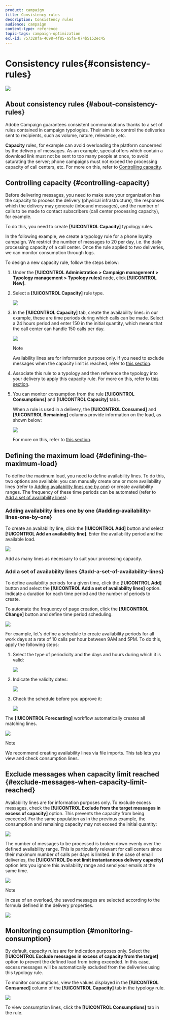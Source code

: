 ```yaml
---
product: campaign
title: Consistency rules
description: Consistency rules
audience: campaign
content-type: reference
topic-tags: campaign-optimization
exl-id: 757328fa-4698-4f85-a5fa-074b5152ec45
---
```

# Consistency rules{#consistency-rules}

![](../../assets/common.svg)

## About consistency rules {#about-consistency-rules}

Adobe Campaign guarantees consistent communications thanks to a set of rules contained in campaign typologies. Their aim is to control the deliveries sent to recipients, such as volume, nature, relevance, etc.

**Capacity** rules, for example can avoid overloading the platform concerned by the delivery of messages. As an example, special offers which contain a download link must not be sent to too many people at once, to avoid saturating the server; phone campaigns must not exceed the processing capacity of call centers, etc. For more on this, refer to [Controlling capacity](#controlling-capacity).

## Controlling capacity {#controlling-capacity}

Before delivering messages, you need to make sure your organization has the capacity to process the delivery (physical infrastructure), the responses which the delivery may generate (inbound messages), and the number of calls to be made to contact subscribers (call center processing capacity), for example.

To do this, you need to create **[!UICONTROL Capacity]** typology rules.

In the following example, we create a typology rule for a phone loyalty campaign. We restrict the number of messages to 20 per day, i.e. the daily processing capacity of a call center. Once the rule applied to two deliveries, we can monitor consumption through logs.

To design a new capacity rule, follow the steps below:

1. Under the **[!UICONTROL Administration > Campaign management > Typology management > Typology rules]** node, click **[!UICONTROL New]**.
1. Select a **[!UICONTROL Capacity]** rule type.

   ![](assets/campaign_opt_create_capacity_01.png)

1. In the **[!UICONTROL Capacity]** tab, create the availability lines: in our example, these are time periods during which calls can be made. Select a 24 hours period and enter 150 in the initial quantity, which means that the call center can handle 150 calls per day.

   ![](assets/campaign_opt_create_capacity_02.png)

   >[!NOTE]
   >
   >Availability lines are for information purpose only. If you need to exclude messages when the capacity limit is reached, refer to [this section](#exclude-messages-when-capacity-limit-reached).

1. Associate this rule to a typology and then reference the typology into your delivery to apply this capacity rule. For more on this, refer to [this section](applying-rules.md#applying-a-typology-to-a-delivery).
1. You can monitor consumption from the rule **[!UICONTROL Consumptions]** and **[!UICONTROL Capacity]** tabs.

   When a rule is used in a delivery, the **[!UICONTROL Consumed]** and **[!UICONTROL Remaining]** columns provide information on the load, as shown below:

   ![](assets/campaign_opt_create_capacity_03.png)

   For more on this, refer to [this section](#monitoring-consumption).

## Defining the maximum load {#defining-the-maximum-load}

To define the maximum load, you need to define availability lines. To do this, two options are available: you can manually create one or more availability lines (refer to [Adding availability lines one by one](#adding-availability-lines-one-by-one)) or create availability ranges. The frequency of these time periods can be automated (refer to [Add a set of availability lines](#add-a-set-of-availability-lines)).

### Adding availability lines one by one {#adding-availability-lines-one-by-one}

To create an availability line, click the **[!UICONTROL Add]** button and select **[!UICONTROL Add an availability line]**. Enter the availability period and the available load.

![](assets/campaign_opt_create_capacity_02.png)

Add as many lines as necessary to suit your processing capacity.

### Add a set of availability lines {#add-a-set-of-availability-lines}

To define availability periods for a given time, click the **[!UICONTROL Add]** button and select the **[!UICONTROL Add a set of availability lines]** option. Indicate a duration for each time period and the number of periods to create.

To automate the frequency of page creation, click the **[!UICONTROL Change]** button and define time period scheduling.

![](assets/campaign_opt_create_capacity_07.png)

For example, let's define a schedule to create availability periods for all work days at a rate of 10 calls per hour between 9AM and 5PM. To do this, apply the following steps:

1. Select the type of periodicity and the days and hours during which it is valid:

   ![](assets/campaign_opt_create_capacity_08.png)

1. Indicate the validity dates:

   ![](assets/campaign_opt_create_capacity_09.png)

1. Check the schedule before you approve it:

   ![](assets/campaign_opt_create_capacity_10.png)

The **[!UICONTROL Forecasting]** workflow automatically creates all matching lines.

![](assets/campaign_opt_create_capacity_12.png)

>[!NOTE]
>
>We recommend creating availability lines via file imports. This tab lets you view and check consumption lines.

## Exclude messages when capacity limit reached {#exclude-messages-when-capacity-limit-reached}

Availability lines are for information purposes only. To exclude excess messages, check the **[!UICONTROL Exclude from the target messages in excess of capacity]** option. This prevents the capacity from being exceeded. For the same population as in the previous example, the consumption and remaining capacity may not exceed the initial quantity:

![](assets/campaign_opt_create_capacity_04.png)

The number of messages to be processed is broken down evenly over the defined availability range. This is particularly relevant for call centers since their maximum number of calls per days is limited. In the case of email deliveries, the **[!UICONTROL Do not limit instantaneous delivery capacity]** option lets you ignore this availability range and send your emails at the same time.

![](assets/campaign_opt_create_capacity_05.png)

>[!NOTE]
>
>In case of an overload, the saved messages are selected according to the formula defined in the delivery properties.

![](assets/campaign_opt_create_capacity_06.png)

## Monitoring consumption {#monitoring-consumption}

By default, capacity rules are for indication purposes only. Select the **[!UICONTROL Exclude messages in excess of capacity from the target]** option to prevent the defined load from being exceeded. In this case, excess messages will be automatically excluded from the deliveries using this typology rule.

To monitor consumptions, view the values displayed in the **[!UICONTROL Consumed]** column of the **[!UICONTROL Capacity]** tab in the typology rule.

![](assets/campaign_opt_create_capacity_04.png)

To view consumption lines, click the **[!UICONTROL Consumptions]** tab in the rule.
